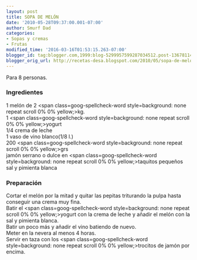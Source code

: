 ```yaml
---
layout: post
title: SOPA DE MELÓN
date: '2010-05-28T09:37:00.001-07:00'
author: Smurf Dad
categories:
- Sopas y cremas
- Frutas
modified_time: '2016-03-16T01:53:15.263-07:00'
blogger_id: tag:blogger.com,1999:blog-5299957599287034512.post-136781142745231689
blogger_orig_url: http://recetas-desa.blogspot.com/2010/05/sopa-de-melon.html
---
```


Para 8 personas.<br /><h3>Ingredientes</h3>1 melón de 2 <span class=goog-spellcheck-word style=background: none repeat scroll 0% 0% yellow;>kg</span>.<br />1 <span class=goog-spellcheck-word style=background: none repeat scroll 0% 0% yellow;>yogurt</span><br />1/4 crema de leche<br />1 vaso de vino blanco(1/8 l.)<br />200 <span class=goog-spellcheck-word style=background: none repeat scroll 0% 0% yellow;>grs</span><br />jamón serrano o dulce en <span class=goog-spellcheck-word style=background: none repeat scroll 0% 0% yellow;>taquitos</span> pequeños<br />sal y pimienta blanca<br /><h3>Preparación</h3>Cortar el melón por la mitad y quitar las pepitas triturando la pulpa hasta conseguir una crema muy fina.<br />Batir el <span class=goog-spellcheck-word style=background: none repeat scroll 0% 0% yellow;>yogur</span>t con la crema de leche y añadir el melón con la sal y pimienta blanca.<br />Batir un poco más y añadir el vino batiendo de nuevo.<br />Meter en la nevera al menos 4 horas.<br />Servir en taza con los <span class=goog-spellcheck-word style=background: none repeat scroll 0% 0% yellow;>trocitos</span> de jamón por encima.